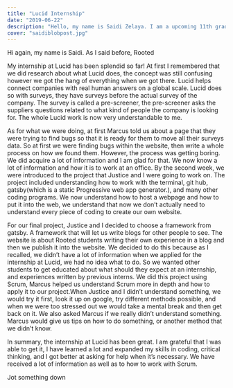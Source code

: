 ```yaml
---
title: "Lucid Internship"
date: "2019-06-22"
description: "Hello, my name is Saidi Zelaya. I am a upcoming 11th grader at Rooted School and for my summer of 2019, the school gave me an opportunity to have an internship at Lucid, a tech company in New Orleans."
cover: "saidiblobpost.jpg"
---
```


Hi again, my name is Saidi. As I said before, Rooted

My internship at Lucid has been splendid so far! At first I remembered that we did research about what Lucid does, the concept was still confusing however we got the hang of everything when we got there.
Lucid helps connect companies with real human answers on a global scale. Lucid does so with surveys, they have surveys before the actual survey of the company. The survey is called a pre-screener, the pre-screener asks the suppliers questions related to what kind of people the company is looking for. The whole Lucid work is now very understandable to me.

As for what we were doing, at first Marcus told us about a page that they were trying to find bugs so that it is ready for them to move all their surveys data. So at first we were finding bugs within the website, then write a whole process on how we found them. However, the process was getting boring. We did acquire a lot of information and I am glad for that. We now know a lot of information and how it is to work at an office. By the second week, we were introduced to the project that Justice and I were going to work on. The project included understanding how to work with the terminal, git hub, gatsby(which is a static Progressive web app generator.), and many other coding programs. We now understand how to host a webpage and how to put it into the web, we understand that now we don’t actually need to understand every piece of coding to create our own website.

For our final project, Justice and I decided to choose a framework from gatsby. A framework that will let us write blogs for other people to see. The website is about Rooted students writing their own experience in a blog and then we publish it into the website. We decided to do this because as I recalled, we didn’t have a lot of information when we applied for the internship at Lucid, we had no idea what to do. So we wanted other students to get educated about what should they expect at an internship, and experiences written by previous interns. We did this project using Scrum, Marcus helped us understand Scrum more in depth and how to apply it to our project.When Justice and I didn’t understand something, we would try it first, look it up on google, try different methods possible, and when we were too stressed out we would take a mental break and then get back on it. We also asked Marcus if we really didn’t understand something. Marcus would give us tips on how to do something, or another method that we didn’t know.

In summary, the internship at Lucid has been great. I am grateful that I was able to get it, I have learned a lot and expanded my skills in coding, critical thinking, and I got better at asking for help when it’s necessary. We have received a lot of information as well as to how to work with Scrum.




Jot something down
